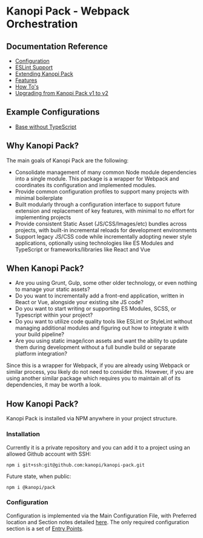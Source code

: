 # Kanopi Pack - Webpack Orchestration

## Documentation Reference

- [Configuration](./documentation/configuration.md)
- [ESLint Support](./documentation/eslint.md)
- [Extending Kanopi Pack](./documentation/extending.md)
- [Features](./documentation/features.md)
- [How To's](./documentation/howtos.md)
- [Upgrading from Kanopi Pack v1 to v2](./documentation/upgrade.md)

## Example Configurations

- [Base without TypeScript](./examples/base-no-typescript/)

## Why Kanopi Pack?

The main goals of Kanopi Pack are the following:

* Consolidate management of many common Node module dependencies into a single module. This package is a wrapper for Webpack and coordinates its configuration and implemented modules.
* Provide common configuration profiles to support many projects with minimal boilerplate
* Built modularly through a configuration interface to support future extension and replacement of key features, with minimal to no effort for implementing projects
* Provide consistent Static Asset (JS/CSS/Images/etc) bundles across projects, with built-in incremental reloads for development environments
* Support legacy JS/CSS code while incrementally adopting newer style applications, optionally using technologies like ES Modules and TypeScript or frameworks/libraries like React and Vue

## When Kanopi Pack?

* Are you using Grunt, Gulp, some other older technology, or even nothing to manage your static assets?
* Do you want to incrementally add a front-end application, written in React or Vue, alongside your existing site JS code?
* Do you want to start writing or supporting ES Modules, SCSS, or Typescript within your project?
* Do you want to utilize code quality tools like ESLint or StyleLint without managing additional modules and figuring out how to integrate it with your build pipeline?
* Are you using static image/icon assets and want the ability to update them during development without a full bundle build or separate platform integration?

Since this is a wrapper for Webpack, if you are already using Webpack or similar process, you likely do not need to consider this. However, if you are using another similar package which requires you to maintain all of its dependencies, it may be worth a look.

## How Kanopi Pack?

Kanopi Pack is installed via NPM anywhere in your project structure. 

### Installation 

Currently it is a private repository and you can add it to a project using an allowed Github account with SSH:

```
npm i git+ssh:git@github.com:kanopi/kanopi-pack.git
```

Future state, when public: 

```
npm i @kanopi/pack
```

### Configuration

Configuration is implemented via the Main Configuration File, with Preferred location and Section notes detailed [here](./documentation/configuration.md). The only required configuration section is a set of [Entry Points](./documentation/configuration.md#entry-points).
